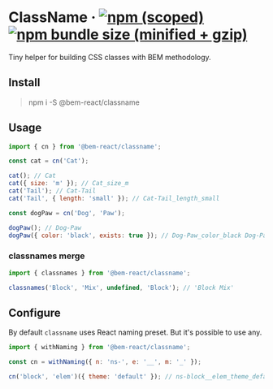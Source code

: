 # ClassName &middot; [![npm (scoped)](https://img.shields.io/npm/v/@bem-react/classname.svg)](https://www.npmjs.com/package/@bem-react/classname) [![npm bundle size (minified + gzip)](https://img.shields.io/bundlephobia/minzip/@bem-react/classname.svg)](https://bundlephobia.com/result?p=@bem-react/classname)

Tiny helper for building CSS classes with BEM methodology.

## Install

> npm i -S @bem-react/classname

## Usage

``` js
import { cn } from '@bem-react/classname';

const cat = cn('Cat');

cat(); // Cat
cat({ size: 'm' }); // Cat_size_m
cat('Tail'); // Cat-Tail
cat('Tail', { length: 'small' }); // Cat-Tail_length_small

const dogPaw = cn('Dog', 'Paw');

dogPaw(); // Dog-Paw
dogPaw({ color: 'black', exists: true }); // Dog-Paw_color_black Dog-Paw_exists
```

### classnames merge

``` js
import { classnames } from '@bem-react/classname';

classnames('Block', 'Mix', undefined, 'Block'); // 'Block Mix'
```

## Configure

By default `classname` uses React naming preset. But it's possible to use any.

``` js
import { withNaming } from '@bem-react/classname';

const cn = withNaming({ n: 'ns-', e: '__', m: '_' });

cn('block', 'elem')({ theme: 'default' }); // ns-block__elem_theme_default
```

